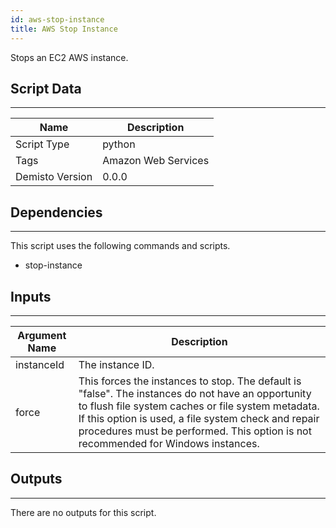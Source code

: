 ```yaml
---
id: aws-stop-instance
title: AWS Stop Instance
---
```


Stops an EC2 AWS instance.

## Script Data
---

| **Name** | **Description** |
| --- | --- |
| Script Type | python |
| Tags | Amazon Web Services |
| Demisto Version | 0.0.0 |

## Dependencies
---
This script uses the following commands and scripts.
* stop-instance

## Inputs
---

| **Argument Name** | **Description** |
| --- | --- |
| instanceId | The instance ID. |
| force |  This forces the instances to stop. The default is "false". The instances do not have an opportunity to flush file system caches or file system metadata. If this option is used, a file system check and repair procedures must be performed. This option is not recommended for Windows instances. |

## Outputs
---
There are no outputs for this script.
